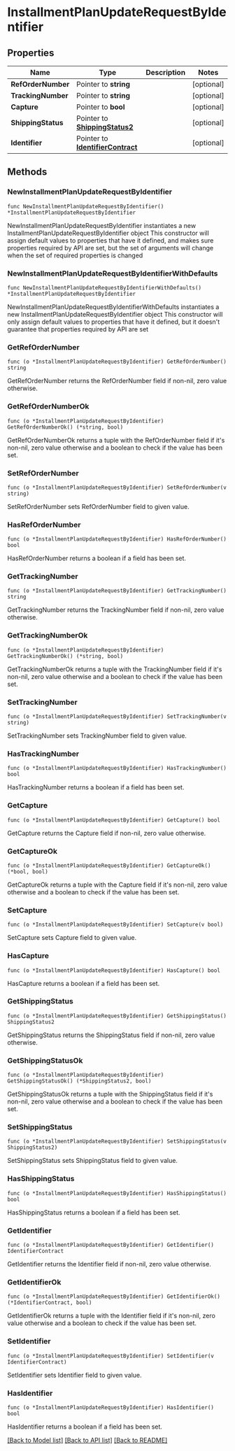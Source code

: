 # InstallmentPlanUpdateRequestByIdentifier

## Properties

Name | Type | Description | Notes
------------ | ------------- | ------------- | -------------
**RefOrderNumber** | Pointer to **string** |  | [optional] 
**TrackingNumber** | Pointer to **string** |  | [optional] 
**Capture** | Pointer to **bool** |  | [optional] 
**ShippingStatus** | Pointer to [**ShippingStatus2**](ShippingStatus2.md) |  | [optional] 
**Identifier** | Pointer to [**IdentifierContract**](IdentifierContract.md) |  | [optional] 

## Methods

### NewInstallmentPlanUpdateRequestByIdentifier

`func NewInstallmentPlanUpdateRequestByIdentifier() *InstallmentPlanUpdateRequestByIdentifier`

NewInstallmentPlanUpdateRequestByIdentifier instantiates a new InstallmentPlanUpdateRequestByIdentifier object
This constructor will assign default values to properties that have it defined,
and makes sure properties required by API are set, but the set of arguments
will change when the set of required properties is changed

### NewInstallmentPlanUpdateRequestByIdentifierWithDefaults

`func NewInstallmentPlanUpdateRequestByIdentifierWithDefaults() *InstallmentPlanUpdateRequestByIdentifier`

NewInstallmentPlanUpdateRequestByIdentifierWithDefaults instantiates a new InstallmentPlanUpdateRequestByIdentifier object
This constructor will only assign default values to properties that have it defined,
but it doesn't guarantee that properties required by API are set

### GetRefOrderNumber

`func (o *InstallmentPlanUpdateRequestByIdentifier) GetRefOrderNumber() string`

GetRefOrderNumber returns the RefOrderNumber field if non-nil, zero value otherwise.

### GetRefOrderNumberOk

`func (o *InstallmentPlanUpdateRequestByIdentifier) GetRefOrderNumberOk() (*string, bool)`

GetRefOrderNumberOk returns a tuple with the RefOrderNumber field if it's non-nil, zero value otherwise
and a boolean to check if the value has been set.

### SetRefOrderNumber

`func (o *InstallmentPlanUpdateRequestByIdentifier) SetRefOrderNumber(v string)`

SetRefOrderNumber sets RefOrderNumber field to given value.

### HasRefOrderNumber

`func (o *InstallmentPlanUpdateRequestByIdentifier) HasRefOrderNumber() bool`

HasRefOrderNumber returns a boolean if a field has been set.

### GetTrackingNumber

`func (o *InstallmentPlanUpdateRequestByIdentifier) GetTrackingNumber() string`

GetTrackingNumber returns the TrackingNumber field if non-nil, zero value otherwise.

### GetTrackingNumberOk

`func (o *InstallmentPlanUpdateRequestByIdentifier) GetTrackingNumberOk() (*string, bool)`

GetTrackingNumberOk returns a tuple with the TrackingNumber field if it's non-nil, zero value otherwise
and a boolean to check if the value has been set.

### SetTrackingNumber

`func (o *InstallmentPlanUpdateRequestByIdentifier) SetTrackingNumber(v string)`

SetTrackingNumber sets TrackingNumber field to given value.

### HasTrackingNumber

`func (o *InstallmentPlanUpdateRequestByIdentifier) HasTrackingNumber() bool`

HasTrackingNumber returns a boolean if a field has been set.

### GetCapture

`func (o *InstallmentPlanUpdateRequestByIdentifier) GetCapture() bool`

GetCapture returns the Capture field if non-nil, zero value otherwise.

### GetCaptureOk

`func (o *InstallmentPlanUpdateRequestByIdentifier) GetCaptureOk() (*bool, bool)`

GetCaptureOk returns a tuple with the Capture field if it's non-nil, zero value otherwise
and a boolean to check if the value has been set.

### SetCapture

`func (o *InstallmentPlanUpdateRequestByIdentifier) SetCapture(v bool)`

SetCapture sets Capture field to given value.

### HasCapture

`func (o *InstallmentPlanUpdateRequestByIdentifier) HasCapture() bool`

HasCapture returns a boolean if a field has been set.

### GetShippingStatus

`func (o *InstallmentPlanUpdateRequestByIdentifier) GetShippingStatus() ShippingStatus2`

GetShippingStatus returns the ShippingStatus field if non-nil, zero value otherwise.

### GetShippingStatusOk

`func (o *InstallmentPlanUpdateRequestByIdentifier) GetShippingStatusOk() (*ShippingStatus2, bool)`

GetShippingStatusOk returns a tuple with the ShippingStatus field if it's non-nil, zero value otherwise
and a boolean to check if the value has been set.

### SetShippingStatus

`func (o *InstallmentPlanUpdateRequestByIdentifier) SetShippingStatus(v ShippingStatus2)`

SetShippingStatus sets ShippingStatus field to given value.

### HasShippingStatus

`func (o *InstallmentPlanUpdateRequestByIdentifier) HasShippingStatus() bool`

HasShippingStatus returns a boolean if a field has been set.

### GetIdentifier

`func (o *InstallmentPlanUpdateRequestByIdentifier) GetIdentifier() IdentifierContract`

GetIdentifier returns the Identifier field if non-nil, zero value otherwise.

### GetIdentifierOk

`func (o *InstallmentPlanUpdateRequestByIdentifier) GetIdentifierOk() (*IdentifierContract, bool)`

GetIdentifierOk returns a tuple with the Identifier field if it's non-nil, zero value otherwise
and a boolean to check if the value has been set.

### SetIdentifier

`func (o *InstallmentPlanUpdateRequestByIdentifier) SetIdentifier(v IdentifierContract)`

SetIdentifier sets Identifier field to given value.

### HasIdentifier

`func (o *InstallmentPlanUpdateRequestByIdentifier) HasIdentifier() bool`

HasIdentifier returns a boolean if a field has been set.


[[Back to Model list]](../README.md#documentation-for-models) [[Back to API list]](../README.md#documentation-for-api-endpoints) [[Back to README]](../README.md)


